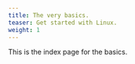 ```yaml
---
title: The very basics.
teaser: Get started with Linux.
weight: 1
---
```


This is the index page for the basics.
